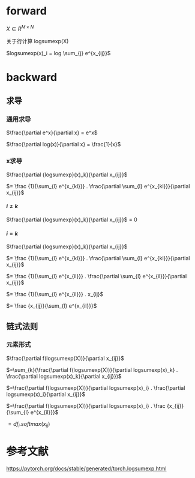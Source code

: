# forward
$X \in {R}^{M \times N}$

关于行计算 $\text{logsumexp(X)}$

<p>
$logsumexp(x)_i = log \sum_{j} e^{x_{ij}}$
</p>

# backward
## 求导
### 通用求导

$\frac{\partial e^x}{\partial x} = e^x$

$\frac{\partial log(x)}{\partial x} = \frac{1}{x}$

### x求导

<p>
$\frac{\partial {logsumexp}(x)_k}{\partial x_{ij}}$
</p>

$= \frac {1}{\sum_{l} e^{x_{kl}}} . \frac{\partial \sum_{l} e^{x_{kl}}}{\partial x_{ij}}$

#### $i \neq k$ 

<p>
$\frac{\partial {logsumexp}(x)_k}{\partial x_{ij}}$ = 0
</p>

#### $i = k$ 

<p>
$\frac{\partial {logsumexp}(x)_k}{\partial x_{ij}}$
</p>

$= \frac {1}{\sum_{l} e^{x_{kl}}} . \frac{\partial \sum_{l} e^{x_{kl}}}{\partial x_{ij}}$

$= \frac {1}{\sum_{l} e^{x_{il}}} . \frac{\partial \sum_{l} e^{x_{il}}}{\partial x_{ij}}$

$= \frac {1}{\sum_{l} e^{x_{il}}} .  x_{ij}$

$= \frac {x_{ij}}{\sum_{l} e^{x_{il}}}$

## 链式法则

### 元素形式

$\frac{\partial f(logsumexp(X))}{\partial x_{ij}}$

<p>
$=\sum_{k}(\frac{\partial f(logsumexp(X))}{\partial logsumexp(x)_k} . \frac{\partial logsumexp(x)_k}{\partial x_{ij}})$
</p>

<p>
$=\frac{\partial f(logsumexp(X))}{\partial logsumexp(x)_i} . \frac{\partial logsumexp(x)_i}{\partial x_{ij}}$
</p>

<p>
$=\frac{\partial f(logsumexp(X))}{\partial logsumexp(x)_i} . \frac {x_{ij}}{\sum_{l} e^{x_{il}}}$
</p>
  
$=df_i . softmax(x_{ij})$

# 参考文献
https://pytorch.org/docs/stable/generated/torch.logsumexp.html
